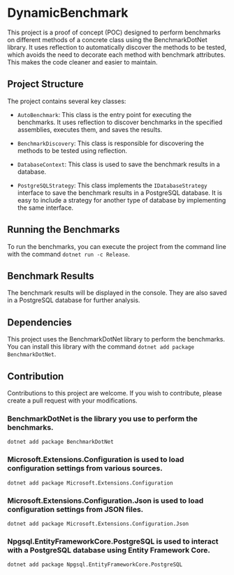# DynamicBenchmark

This project is a proof of concept (POC) designed to perform benchmarks on different methods of a concrete class using the BenchmarkDotNet library. It uses reflection to automatically discover the methods to be tested, which avoids the need to decorate each method with benchmark attributes. This makes the code cleaner and easier to maintain.

## Project Structure

The project contains several key classes:

- `AutoBenchmark`: This class is the entry point for executing the benchmarks. It uses reflection to discover benchmarks in the specified assemblies, executes them, and saves the results.

- `BenchmarkDiscovery`: This class is responsible for discovering the methods to be tested using reflection.

- `DatabaseContext`: This class is used to save the benchmark results in a database.

- `PostgreSQLStrategy`: This class implements the `IDatabaseStrategy` interface to save the benchmark results in a PostgreSQL database. It is easy to include a strategy for another type of database by implementing the same interface.

## Running the Benchmarks

To run the benchmarks, you can execute the project from the command line with the command `dotnet run -c Release`.

## Benchmark Results

The benchmark results will be displayed in the console. They are also saved in a PostgreSQL database for further analysis.

## Dependencies

This project uses the BenchmarkDotNet library to perform the benchmarks. You can install this library with the command `dotnet add package BenchmarkDotNet`.

## Contribution

Contributions to this project are welcome. If you wish to contribute, please create a pull request with your modifications.

### BenchmarkDotNet is the library you use to perform the benchmarks.
`dotnet add package BenchmarkDotNet`

### Microsoft.Extensions.Configuration is used to load configuration settings from various sources.
`dotnet add package Microsoft.Extensions.Configuration`

### Microsoft.Extensions.Configuration.Json is used to load configuration settings from JSON files.
`dotnet add package Microsoft.Extensions.Configuration.Json`

### Npgsql.EntityFrameworkCore.PostgreSQL is used to interact with a PostgreSQL database using Entity Framework Core.
`dotnet add package Npgsql.EntityFrameworkCore.PostgreSQL`

